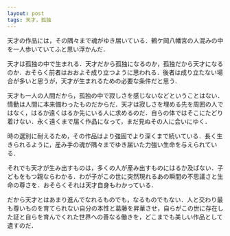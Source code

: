 ```yaml
---
layout: post
tags: 天才，孤独
---
```


天才の作品には，その隅々まで魂がゆき届いている．鶴ケ岡八幡宮の人混みの中を一人歩いていてふと思い浮かんだ．

天才は孤独の中で生まれる．天才だから孤独になるのか，孤独だから天才になるのか．おそらく前者はおおよそ成り立つように思われる．後者は成り立たない場合が多いと思うが，天才が生まれるための必要な条件だと思う．

天才も一人の人間だから，孤独の中で寂しさを感じないなどということはない．情動は人間に本来備わったものだからだ．天才は寂しさを埋める先を周囲の人ではなく，はるか遠くはるか先にいる人に求めるのだ．自らの体ではそこにたどり着けない．永く遠くまで届く作品になって，まだ見ぬその人に会いにゆく．

時の選別に耐えるため，その作品はより強固でより深くまで続いている．長く生きられるように，産み手の魂が隅々までゆき届いた力強い生命を与えられている．

それでも天才が生み出すものは，多くの人が産み出すものにはるか及ばない．子どもをもつ親ならわかる．わが子がこの世に突然現れるあの瞬間の不思議さと生命の尊さを．おそらくそれは天才自身もわかっている．

だから天才とはあまり進んでなれるものでも，なるものでもない．人と交わり最も尊いものを育てられない自分の本性と葛藤を昇華させ，自らがこの世に存在した証と自らを育んでくれた世界への善なる働きを，どこまでも美しい作品として遺すのだ．

